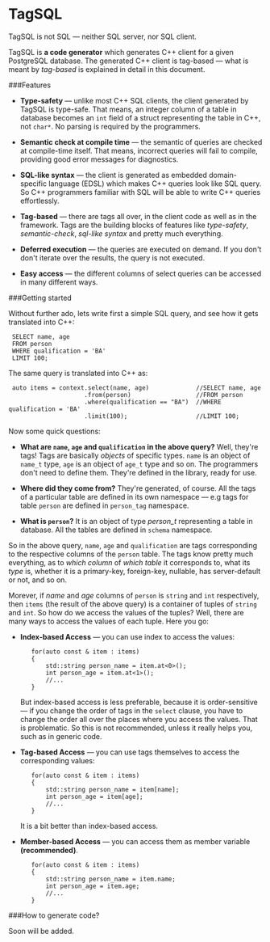 TagSQL
======

TagSQL is not SQL &mdash; neither SQL server, nor SQL client.

TagSQL is **a code generator** which generates C++ client for a given PostgreSQL database. The generated C++ client is tag-based &mdash; what is meant by _tag-based_  is explained in detail in this document. 

###Features

- **Type-safety** &mdash; unlike most C++ SQL clients, the client generated by TagSQL is type-safe. That means, an integer column of a table in database becomes an `int` field of a struct representing the table in C++, not `char*`. No parsing is required by the programmers.

- **Semantic check at compile time** &mdash; the semantic of queries are checked at compile-time itself. That means, incorrect queries will fail to compile, providing good error messages for diagnostics.

- **SQL-like syntax** &mdash; the client is generated as embedded domain-specific language (EDSL) which makes C++ queries look like SQL query. So C++ programmers familiar with SQL will be able to write C++ queries effortlessly.

- **Tag-based** &mdash; there are tags all over, in the client code as well as in the framework. Tags are the building blocks of features like _type-safety_, _semantic-check_, _sql-like syntax_ and pretty much everything.

- **Deferred execution** &mdash; the queries are executed on demand. If you don't don't iterate over the results, the query is not executed.

- **Easy access** &mdash; the different columns of select queries can be accessed in many different ways.

###Getting started

Without further ado, lets write first a simple SQL query, and see how it gets translated into C++:

     SELECT name, age
     FROM person
     WHERE qualification = 'BA'
     LIMIT 100;

The same query is translated into C++ as:

     auto items = context.select(name, age)             //SELECT name, age
                         .from(person)                  //FROM person
                         .where(qualification == "BA")  //WHERE qualification = 'BA'
                         .limit(100);                   //LIMIT 100;

Now some quick questions:

- **What are `name`, `age` and `qualification` in the above query?** Well, they're tags! Tags are basically *objects* of specific types. `name` is an object of `name_t` type, `age` is an object of `age_t` type and so on. The programmers don't need to define them. They're defined in the library, ready for use.

- **Where did they come from?** They're generated, of course. All the tags of a particular table are defined in its own namespace &mdash; e.g tags for table `person` are defined in `person_tag` namespace.

- **What is `person`?** It is an object of type *person_t* representing a table in database. All the tables are defined in `schema` namespace.

So in the above query, `name`, `age` and `qualification` are tags corresponding to the respective columns of the `person` table. The tags know pretty much everything, as to _which column_ of _which table_ it corresponds to, what its _type_ is, whether it is a primary-key, foreign-key, nullable, has server-default or not, and so on.

Morever, if *name* and *age* columns of `person` is `string` and `int` respectively, then `items` (the result of the above query) is a container of tuples of `string` and `int`. So how do we access the values of the tuples? Well, there are many ways to access the values of each tuple. Here you go:

 - **Index-based Access** &mdash; you can use index to access the values:
      
          for(auto const & item : items)
          {
              std::string person_name = item.at<0>();
              int person_age = item.at<1>();
              //...
          }

    But index-based access is less preferable, because it is order-sensitive &mdash; if you change the order of tags in the `select` clause, you have to change the order all over the places where you access the values. That is problematic. So this is not recommended, unless it really helps you, such as in generic code.

 - **Tag-based Access** &mdash; you can use tags themselves to access the corresponding values:

          for(auto const & item : items)
          {
              std::string person_name = item[name];
              int person_age = item[age];
              //...
          }

     It is a bit better than index-based access.

 - **Member-based Access** &mdash; you can access them as member variable **(recommended)**.

          for(auto const & item : items)
          {
              std::string person_name = item.name;
              int person_age = item.age;
              //...
          }

###How to generate code?

Soon will be added. 
